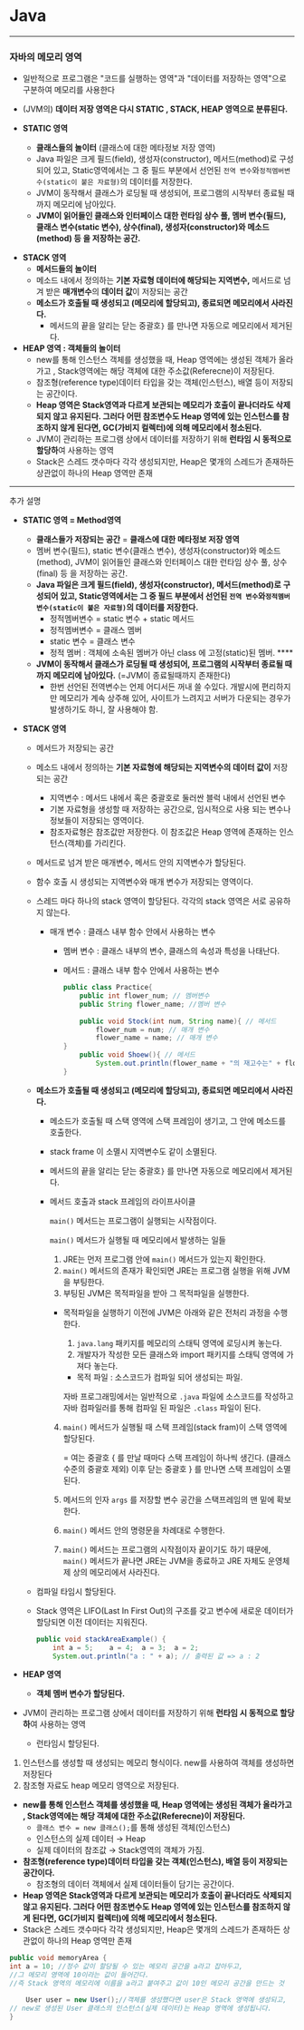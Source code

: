 # Java

---
### 자바의 메모리 영역
* 일반적으로 프로그램은 "코드를 실행하는 영역"과 "데이터를 저장하는 영역"으로 구분하여 메모리를 사용한다
* (JVM의) **데이터 저장 영역은 다시 STATIC , STACK, HEAP 영역으로 분류된다.**
  
* **STATIC 영역**
  - **클래스들의 놀이터** (클래스에 대한 메타정보 저장 영역)
  - Java 파일은 크게 필드(field), 생성자(constructor), 메서드(method)로 구성되어 있고, Static영역에서는 그 중 필드 부분에서 선언된 `전역 변수`와`정적멤버변수(static이 붙은 자료형)`의 데이터를 저장한다.
  - JVM이 동작해서 클래스가 로딩될 때 생성되어, 프로그램의 시작부터 종료될 때까지 메모리에 남아있다.
  - **JVM이 읽어들인 클래스와 인터페이스 대한 런타임 상수 풀, 멤버 변수(필드), 클래스 변수(static 변수), 상수(final), 생성자(constructor)와 메소드(method) 등 을 저장하는 공간.**
- **STACK 영역**
  - **메서드들의 놀이터**
  - 메소드 내에서 정의하는 **기본 자료형 데이터에 해당되는 지역변수,** 메서드로 넘겨 받은 **매개변수**의 **데이터 값**이 저장되는 공간
  - **메소드가 호출될 때 생성되고 (메모리에 할당되고), 종료되면 메모리에서 사라진다.**
    - 메서드의 끝을 알리는 닫는 중괄호`}` 를 만나면 자동으로 메모리에서 제거된다.
- **HEAP 영역 : 객체들의 놀이터**
  - new를 통해 인스턴스 객체를 생성했을 때, Heap 영역에는 생성된 객체가 올라가고 , Stack영역에는 해당 객체에 대한 주소값(Referecne)이 저장된다.
  - 참조형(reference type)데이터 타입을 갖는 객체(인스턴스), 배열 등이 저장되는 공간이다.
  - **Heap 영역은 Stack영역과 다르게 보관되는 메모리가 호출이 끝나더라도 삭제되지 않고 유지된다. 그러다 어떤 참조변수도 Heap 영역에 있는 인스턴스를 참조하지 않게 된다면, GC(가비지 컬렉터)에 의해 메모리에서 청소된다.**
  - JVM이 관리하는 프로그램 상에서 데이터를 저장하기 위해 **런타임 시 동적으로 할당하**여 사용하는 영역
  - Stack은 스레드 갯수마다 각각 생성되지만, Heap은 몇개의 스레드가 존재하든 상관없이 하나의 Heap 영역만 존재
---
추가 설명

- **STATIC 영역 = Method영역**
  - **클래스들가 저장되는 공간** = **클래스에 대한 메타정보 저장 영역**
  - 멤버 변수(필드), static 변수(클래스 변수), 생성자(constructor)와 메소드(method),
    JVM이 읽어들인 클래스와 인터페이스 대한 런타임 상수 풀, 상수(final) 등 을 저장하는 공간.
  - **Java 파일은 크게 필드(field), 생성자(constructor), 메서드(method)로 구성되어 있고, Static영역에서는 그 중 필드 부분에서 선언된 `전역 변수`와`정적멤버변수(static이 붙은 자료형)`의 데이터를 저장한다.**
    - 정적멤버변수 = static 변수 + static 메서드
    - 정적멤버변수 = 클래스 멤버
    - static 변수 = 클래스 변수
    - 정적 멤버 : 객체에 소속된 멤버가 아닌 class 에 고정(static)된 멤버. ****
  - **JVM이 동작해서 클래스가 로딩될 때 생성되어, 프로그램의 시작부터 종료될 때까지 메모리에 남아있다.**  (=JVM이 종료될때까지 존재한다)
    - 한번 선언된 전역변수는 언제 어디서든 꺼내 쓸 수있다. 개발시에 편리하지만 메모리가 계속 상주해 있어, 사이트가 느려지고 서버가 다운되는 경우가 발생하기도 하니, 잘 사용해야 함.

- **STACK 영역**
  - 메서드가 저장되는 공간
  - 메소드 내에서 정의하는 **기본 자료형에 해당되는 지역변수의 데이터 값이** 저장되는 공간
    - 지역변수 : 메서드 내에서 혹은 중괄호로 둘러싼 블럭 내에서 선언된 변수
    - 기본 자료형을 생성할 때 저장하는 공간으로, 임시적으로 사용 되는 변수나 정보들이 저장되는 영역이다.
    - 참조자료형은 참조값만 저장한다. 이 참조값은 Heap 영역에 존재하는 인스턴스(객체)를 가리킨다.
  - 메서드로 넘겨 받은 매개변수, 메서드 안의 지역변수가 할당된다.
  - 함수 호출 시 생성되는 지역변수와 매개 변수가 저장되는 영역이다.
  - 스레드 마다 하나의 stack 영역이 할당된다. 각각의 stack 영역은 서로 공유하지 않는다.
    - 매개 변수 : 클래스 내부 함수 안에서 사용하는 변수
      - 멤버 변수 : 클래스 내부의 변수, 클래스의 속성과 특성을 나태난다.
      - 메서드 : 클래스 내부 함수 안에서 사용하는 변수

        ```java
        public class Practice{
            public int flower_num; // 멤버변수
            public String flower_name; //멤버 변수
            
            public void Stock(int num, String name){ // 메서드
                flower_num = num; // 매개 변수
                flower_name = name; // 매개 변수		
        } 
            public void Shoew(){ // 메서드
                System.out.println(flower_name + "의 재고수는" + flower_num);
        }
        
        ```

  - **메소드가 호출될 때 생성되고 (메모리에 할당되고), 종료되면 메모리에서 사라진다.**
    - 메소드가 호출될 때 스택 영역에 스택 프레임이 생기고, 그 안에 메소드를 호출한다.
    - stack frame 이 소멸시 지역변수도 같이 소멸된다.
    - 메서드의 끝을 알리는 닫는 중괄호`}` 를 만나면 자동으로 메모리에서 제거된다.
    - 메서드 호출과 stack 프레임의 라이프사이클

      `main()` 메서드는 프로그램이 실행되는 시작점이다.

      `main()` 메서드가 실행될 때 메모리에서 발생하는 일들

      1. JRE는 먼저 프로그램 안에 `main()` 메서드가 있는지 확인한다.
      2. `main()` 메서드의 존재가 확인되면 JRE는 프로그램 실행을 위해 JVM을 부팅한다.
      3. 부팅된 JVM은 목적파일을 받아 그 목적파일을 실행한다.
        - 목적파일을 실행하기 이전에 JVM은 아래와 같은 전처리 과정을 수행한다.
          1. `java.lang` 패키지를 메모리의 스태틱 영역에 로딩시켜 놓는다.
          2. 개발자가 작성한 모든 클래스와 import 패키지를 스태틱 영역에 가져다 놓는다.
          - 목적 파일 : 소스코드가 컴파일 되어 생성되는 파일.

          자바 프로그래밍에서는 일반적으로 `.java` 파일에 소스코드를 작성하고 자바 컴파일러를 통해 컴파일 된 파일은 `.class` 파일이 된다.

      4. `main()` 메서드가 실행될 때 스택 프레임(stack fram)이 스택 영역에 할당된다.

         = 여는 중괄호 { 를 만날 때마다 스택 프레임이 하나씩 생긴다. (클래스 수준의 중괄호 제외) 이후 닫는 중괄호 } 를 만나면 스택 프레임이 소멸된다.

      5. 메서드의 인자 `args` 를 저장할 변수 공간을 스택프레임의 맨 밑에 확보한다.
      6. `main()` 메서드 안의 명령문을 차례대로 수행한다.
      7. `main()` 메서드는 프로그램의 시작점이자 끝이기도 하기 때문에, `main()` 메서드가 끝나면 JRE는 JVM을 종료하고 JRE 자체도 운영체제 상의 메모리에서 사라진다.
  - 컴파일 타임시 할당된다.
  - Stack 영역은 LIFO(Last In First Out)의 구조를 갖고 변수에 새로운 데이터가 할당되면 이전 데이터는 지워진다.

      ```java
      public void stackAreaExample() {
          int a = 5;	a = 4;	a = 3;	a = 2;
          System.out.println("a : " + a); // 출력된 값 => a : 2
      ```

- **HEAP 영역**
  - **객체 멤버 변수가 할당된다.**
- JVM이 관리하는 프로그램 상에서 데이터를 저장하기 위해 **런타임 시 동적으로 할당하**여 사용하는 영역
  - 런타임시 할당된다.
1. 인스턴스를 생성할 때 생성되는 메모리 형식이다. new를 사용하여 객체를 생성하면 저장된다
2. 참조형 자료도 heap 메모리 영역으로 저장된다.
- **new를 통해 인스턴스 객체를 생성했을 때, Heap 영역에는 생성된 객체가 올라가고 , Stack영역에는 해당 객체에 대한 주소값(Referecne)이 저장된다.**
  - `클래스 변수 = new 클래스();`를 통해 생성된 객체(인스턴스)
  - 인스턴스의 실제 데이터 → Heap
  - 실제 데이터의 참조값 → Stack영역의 객체가 가짐.
- **참조형(reference type)데이터 타입을 갖는 객체(인스턴스), 배열 등이 저장되는 공간이다.**
  - 참조형의 데이터 객체에서 실제 데이터들이 담기는 공간이다.
- **Heap 영역은 Stack영역과 다르게 보관되는 메모리가 호출이 끝나더라도 삭제되지 않고 유지된다. 그러다 어떤 참조변수도 Heap 영역에 있는 인스턴스를 참조하지 않게 된다면, GC(가비지 컬렉터)에 의해 메모리에서 청소된다.**
- Stack은 스레드 갯수마다 각각 생성되지만, Heap은 몇개의 스레드가 존재하든 상관없이 하나의 Heap 영역만 존재

```java
public void memoryArea {
int a = 10; //정수 값이 할당될 수 있는 메모리 공간을 a라고 잡아두고,
//그 메모리 영역에 10이라는 값이 들어간다.
//즉 Stack 영역의 메모리에 이름을 a라고 붙여주고 값이 10인 메모리 공간을 만드는 것

    User user = new User();//객체를 생성했다면 user은 Stack 영역에 생성되고, 
// new로 생성된 User 클래스의 인스턴스(실제 데이터)는 Heap 영역에 생성됩니다.
}
```

